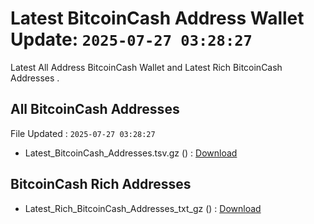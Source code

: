 # Latest BitcoinCash Address Wallet Update: `2025-07-27 03:28:27`

Latest All Address BitcoinCash Wallet and Latest Rich BitcoinCash Addresses .

## All BitcoinCash Addresses

File Updated : `2025-07-27 03:28:27`

- Latest_BitcoinCash_Addresses.tsv.gz () : [Download](https://github.com/Pymmdrza/Rich-Address-Wallet/releases/tag/BitcoinCash)

## BitcoinCash Rich Addresses

- Latest_Rich_BitcoinCash_Addresses_txt_gz () : [Download](https://github.com/Pymmdrza/Rich-Address-Wallet/releases/tag/BitcoinCash)
